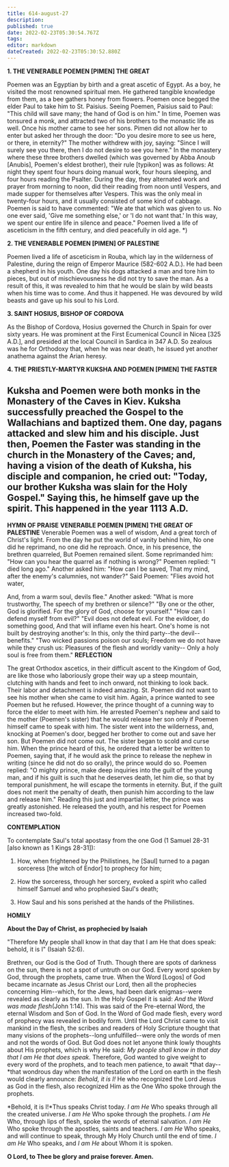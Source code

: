 ```yaml
---
title: 614-august-27
description: 
published: true
date: 2022-02-23T05:30:54.767Z
tags: 
editor: markdown
dateCreated: 2022-02-23T05:30:52.880Z
---
```



**1. THE VENERABLE POEMEN [PIMEN] THE GREAT**

Poemen was an Egyptian by birth and a great ascetic of Egypt. As a boy, he visited the most renowned spiritual men. He gathered tangible knowledge from them, as a bee gathers honey from flowers. Poemen once begged the elder Paul to take him to St. Paisius. Seeing Poemen, Paisius said to Paul: "This child will save many; the hand of God is on him." In time, Poemen was tonsured a monk, and attracted two of his brothers to the monastic life as well. Once his mother came to see her sons. Pimen did not allow her to enter but asked her through the door: "Do you desire more to see us here, or there, in eternity?" The mother withdrew with joy, saying: "Since I will surely see you there, then I do not desire to see you here." In the monastery where these three brothers dwelled (which was governed by Abba Anoub [Anubis], Poemen's eldest brother), their rule [typikon] was as follows: At night they spent four hours doing manual work, four hours sleeping, and four hours reading the Psalter. During the day, they alternated work and prayer from morning to noon, did their reading from noon until Vespers, and made supper for themselves after Vespers. This was the only meal in twenty-four hours, and it usually consisted of some kind of cabbage. Poemen is said to have commented: "We ate that which was given to us. No one ever said, 'Give me something else,' or 'I do not want that.' In this way, we spent our entire life in silence and peace." Poemen lived a life of asceticism in the fifth century, and died peacefully in old age. *)

**2. THE VENERABLE POEMEN [PIMEN] OF PALESTINE**

Poemen lived a life of asceticism in Rouba, which lay in the wilderness of Palestine, during the reign of Emperor Maurice (582-602 A.D.). He had been a shepherd in his youth. One day his dogs attacked a man and tore him to pieces, but out of mischievousness he did not try to save the man. As a result of this, it was revealed to him that he would be slain by wild beasts when his time was to come. And thus it happened. He was devoured by wild beasts and gave up his soul to his Lord.

**3. SAINT HOSIUS, BISHOP OF CORDOVA**

As the Bishop of Cordova, Hosius governed the Church in Spain for over sixty years. He was prominent at the First Ecumenical Council in Nicea [325 A.D.], and presided at the local Council in Sardica in 347 A.D. So zealous was he for Orthodoxy that, when he was near death, he issued yet another anathema against the Arian heresy.

**4. THE PRIESTLY-MARTYR KUKSHA AND POEMEN [PIMEN] THE FASTER**

Kuksha and Poemen were both monks in the Monastery of the Caves in Kiev. Kuksha successfully preached the Gospel to the Wallachians and baptized them. One day, pagans attacked and slew him and his disciple. Just then, Poemen the Faster was standing in the church in the Monastery of the Caves; and, having a vision of the death of Kuksha, his disciple and companion, he cried out: "Today, our brother Kuksha was slain for the Holy Gospel." Saying this, he himself gave up the spirit. This happened in the year 1113 A.D.
-----------------------
**HYMN OF PRAISE**
**VENERABLE POEMEN [PIMEN] THE GREAT OF PALESTINE**
Venerable Poemen was a well of wisdom,
And a great torch of Christ's light.
From the day he put the world of vanity behind him,
No one did he reprimand, no one did he reproach.
Once, in his presence, the brethren quarreled,
But Poemen remained silent. Some reprimanded him:
"How can you hear the quarrel as if nothing is wrong?"
Poemen replied: "I died long ago."
Another asked him: "How can I be saved,
That my mind, after the enemy's calumnies, not wander?"
Said Poemen: "Flies avoid hot water,

And, from a warm soul, devils flee."
Another asked: "What is more trustworthy,
The speech of my brethren or silence?"
"By one or the other, God is glorified.
For the glory of God, choose for yourself."
"How can I defend myself from evil?"
"Evil does not defeat evil.
For the evildoer, do something good,
And that will inflame even his heart.
One's home is not built by destroying another's:
In this, only the third party--the devil--benefits."
"Two wicked passions poison our souls;
Freedom we do not have while they crush us:
Pleasures of the flesh and worldly vanity--
Only a holy soul is free from them."
**REFLECTION**

The great Orthodox ascetics, in their difficult ascent to the Kingdom of God, are like those who laboriously grope their way up a steep mountain, clutching with hands and feet to inch onward, not thinking to look back.  Their labor and detachment is indeed amazing. St. Poemen did not want to see his mother when she came to visit him. Again, a prince wanted to see Poemen but he refused. However, the prince thought of a cunning way to force the elder to meet with him. He arrested Poemen's nephew and said to the mother (Poemen's sister) that he would release her son only if Poemen himself came to speak with him. The sister went into the wilderness, and, knocking at Poemen's door, begged her brother to come out and save her son. But Poemen did not come out. The sister began to scold and curse him. When the prince heard of this, he ordered that a letter be written to Poemen, saying that, if he would ask the prince to release the nephew in writing (since he did not do so orally), the prince would do so. Poemen replied: "O mighty prince, make deep inquiries into the guilt of the young man, and if his guilt is such that he deserves death, let him die, so that by temporal punishment, he will escape the torments in eternity. But, if the guilt does not merit the penalty of death, then punish him according to the law and release him." Reading this just and impartial letter, the prince was greatly astonished. He released the youth, and his respect for Poemen increased two-fold.


**CONTEMPLATION**


To contemplate Saul's total apostasy from the one God (1 Samuel 28-31 [also known as 1 Kings 28-31]):

1.  How, when frightened by the Philistines, he [Saul] turned to a pagan sorceress [the witch of Endor] to prophecy for him;

1.  How the sorceress, through her sorcery, evoked a spirit who called himself Samuel and who prophesied Saul's death;

1.  How Saul and his sons perished at the hands of the Philistines.


**HOMILY**


**About the Day of Christ, as prophecied by Isaiah**

"Therefore My people shall know in that day that I am He that does speak: behold, it is I" (Isaiah 52:6).

Brethren, our God is the God of Truth. Though there are spots of darkness on the sun, there is not a spot of untruth on our God. Every word spoken by God, through the prophets, came true. When the Word [Logos] of God became incarnate as Jesus Christ our Lord, then all the prophecies concerning Him--which, for the Jews, had been dark enigmas--were revealed as clearly as the sun. In the Holy Gospel it is said: *And the Word was made flesh*(John 1:14). This was said of the Pre-eternal Word, the eternal Wisdom and Son of God. In the Word of God made flesh, every word of prophecy was revealed in bodily form. Until the Lord Christ came to visit mankind in the flesh, the scribes and readers of Holy Scripture thought that many visions of the prophets--long unfulfilled--were only the words of men and not the words of God. But God does not let anyone think lowly thoughts about His prophets, which is why He said: *My people shall know in that day that I am He that does speak.* Therefore, God wanted to give weight to every word of the prophets, and to teach men patience, to await *that day--*that wondrous day when the manifestation of the Lord on earth in the flesh would clearly announce: *Behold, it is I!* He who recognized the Lord Jesus as God in the flesh, also recognized Him as the One Who spoke through the prophets.

*Behold, it is I!*Thus speaks Christ today. *I am He* Who speaks through all the created universe. *I am He* Who spoke through the prophets. *I am He* Who, through lips of flesh, spoke the words of eternal salvation. *I am He* Who spoke through the apostles, saints and teachers. *I am He* Who speaks, and will continue to speak, through My Holy Church until the end of time. *I am He* Who speaks, and *I am He* about Whom it is spoken.

**O Lord, to Thee be glory and praise forever. Amen.**
